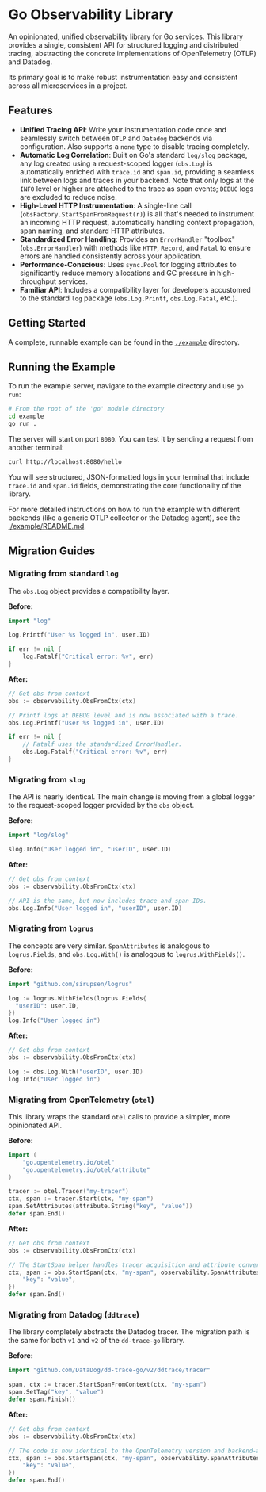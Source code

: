 # Go Observability Library

An opinionated, unified observability library for Go services. This library provides a single, consistent API for structured logging and distributed tracing, abstracting the concrete implementations of OpenTelemetry (OTLP) and Datadog.

Its primary goal is to make robust instrumentation easy and consistent across all microservices in a project.

## Features

- **Unified Tracing API**: Write your instrumentation code once and seamlessly switch between `OTLP` and `Datadog` backends via configuration. Also supports a `none` type to disable tracing completely.
- **Automatic Log Correlation**: Built on Go's standard `log/slog` package, any log created using a request-scoped logger (`obs.Log`) is automatically enriched with `trace.id` and `span.id`, providing a seamless link between logs and traces in your backend. Note that only logs at the `INFO` level or higher are attached to the trace as span events; `DEBUG` logs are excluded to reduce noise.
- **High-Level HTTP Instrumentation**: A single-line call (`obsFactory.StartSpanFromRequest(r)`) is all that's needed to instrument an incoming HTTP request, automatically handling context propagation, span naming, and standard HTTP attributes.
- **Standardized Error Handling**: Provides an `ErrorHandler` "toolbox" (`obs.ErrorHandler`) with methods like `HTTP`, `Record`, and `Fatal` to ensure errors are handled consistently across your application.
- **Performance-Conscious**: Uses `sync.Pool` for logging attributes to significantly reduce memory allocations and GC pressure in high-throughput services.
- **Familiar API**: Includes a compatibility layer for developers accustomed to the standard `log` package (`obs.Log.Printf`, `obs.Log.Fatal`, etc.).

## Getting Started

A complete, runnable example can be found in the [`./example`](./example) directory.

## Running the Example

To run the example server, navigate to the example directory and use `go run`:

```sh
# From the root of the 'go' module directory
cd example
go run .
```

The server will start on port `8080`. You can test it by sending a request from another terminal:

```sh
curl http://localhost:8080/hello
```

You will see structured, JSON-formatted logs in your terminal that include `trace.id` and `span.id` fields, demonstrating the core functionality of the library.

For more detailed instructions on how to run the example with different backends (like a generic OTLP collector or the Datadog agent), see the [./example/README.md](./example/README.md).

## Migration Guides

### Migrating from standard `log`

The `obs.Log` object provides a compatibility layer.

**Before:**
```go
import "log"

log.Printf("User %s logged in", user.ID)

if err != nil {
    log.Fatalf("Critical error: %v", err)
}
```

**After:**
```go
// Get obs from context
obs := observability.ObsFromCtx(ctx)

// Printf logs at DEBUG level and is now associated with a trace.
obs.Log.Printf("User %s logged in", user.ID)

if err != nil {
    // Fatalf uses the standardized ErrorHandler.
    obs.Log.Fatalf("Critical error: %v", err)
}
```

### Migrating from `slog`

The API is nearly identical. The main change is moving from a global logger to the request-scoped logger provided by the `obs` object.

**Before:**
```go
import "log/slog"

slog.Info("User logged in", "userID", user.ID)
```

**After:**
```go
// Get obs from context
obs := observability.ObsFromCtx(ctx)

// API is the same, but now includes trace and span IDs.
obs.Log.Info("User logged in", "userID", user.ID)
```

### Migrating from `logrus`

The concepts are very similar. `SpanAttributes` is analogous to `logrus.Fields`, and `obs.Log.With()` is analogous to `logrus.WithFields()`.

**Before:**
```go
import "github.com/sirupsen/logrus"

log := logrus.WithFields(logrus.Fields{
  "userID": user.ID,
})
log.Info("User logged in")
```

**After:**
```go
// Get obs from context
obs := observability.ObsFromCtx(ctx)

log := obs.Log.With("userID", user.ID)
log.Info("User logged in")
```

### Migrating from OpenTelemetry (`otel`)

This library wraps the standard `otel` calls to provide a simpler, more opinionated API.

**Before:**
```go
import (
    "go.opentelemetry.io/otel"
    "go.opentelemetry.io/otel/attribute"
)

tracer := otel.Tracer("my-tracer")
ctx, span := tracer.Start(ctx, "my-span")
span.SetAttributes(attribute.String("key", "value"))
defer span.End()
```

**After:**
```go
// Get obs from context
obs := observability.ObsFromCtx(ctx)

// The StartSpan helper handles tracer acquisition and attribute conversion.
ctx, span := obs.StartSpan(ctx, "my-span", observability.SpanAttributes{
    "key": "value",
})
defer span.End()
```

### Migrating from Datadog (`ddtrace`)

The library completely abstracts the Datadog tracer. The migration path is the same for both `v1` and `v2` of the `dd-trace-go` library.

**Before:**
```go
import "github.com/DataDog/dd-trace-go/v2/ddtrace/tracer"

span, ctx := tracer.StartSpanFromContext(ctx, "my-span")
span.SetTag("key", "value")
defer span.Finish()
```

**After:**
```go
// Get obs from context
obs := observability.ObsFromCtx(ctx)

// The code is now identical to the OpenTelemetry version and backend-agnostic.
ctx, span := obs.StartSpan(ctx, "my-span", observability.SpanAttributes{
    "key": "value",
})
defer span.End()
```

